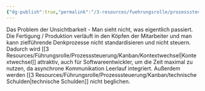 ```yaml
---
{"dg-publish":true,"permalink":"/3-resources/fuehrungsrolle/prozesssteuerung/kanban/wissensarbeit/","created":"2024-04-10T13:26:28.994+02:00","updated":"2024-04-20T07:40:56.880+02:00"}
---
```



Das Problem der Unsichtbarkeit - Man sieht nicht, was eigentlich passiert.
Die Fertigung / Produktion verläuft in den Köpfen der Mitarbeiter und man kann zielführende Denkprozesse nicht standardisieren und nicht steuern. Dadurch wird [[3 Resources/Führungsrolle/Prozesssteuerung/Kanban/Kontextwechsel\|Kontextwechsel]] attraktiv, auch für Softwareentwickler, um die Zeit maximal zu nutzen, da asynchrone Kommunikation Leerlauf integriert. Außerdem werden [[3 Resources/Führungsrolle/Prozesssteuerung/Kanban/technische Schulden\|technische Schulden]] nicht beglichen.
